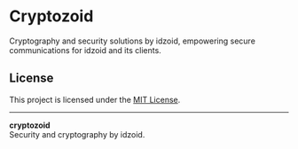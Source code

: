 # Cryptozoid

Cryptography and security solutions by idzoid, empowering secure communications
for idzoid and its clients.

## License

This project is licensed under the [MIT License](LICENSE).

---

**cryptozoid**  
Security and cryptography by idzoid.
